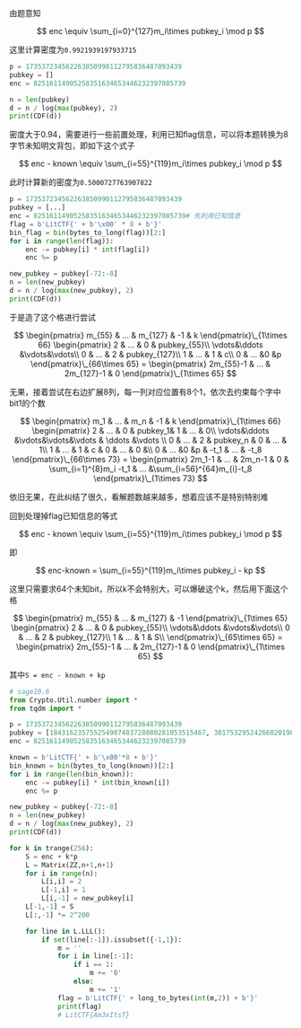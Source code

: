 由题意知



$$
enc \equiv \sum_{i=0}^{127}m_i\times pubkey_i \mod p
$$



这里计算密度为`0.9921939197933715`

```py
p = 173537234562263850990112795836487093439
pubkey = []
enc = 82516114905258351634653446232397085739

n = len(pubkey)
d = n / log(max(pubkey), 2)
print(CDF(d))
```

密度大于0.94，需要进行一些前置处理，利用已知flag信息，可以将本题转换为8字节未知明文背包，即如下这个式子



$$
enc - known \equiv \sum_{i=55}^{119}m_i\times pubkey_i \mod p
$$



此时计算新的密度为`0.5000727763907822`

```py
p = 173537234562263850990112795836487093439
pubkey = [...]
enc = 82516114905258351634653446232397085739# 先利用已知信息
flag = b'LitCTF{' + b'\x00' * 8 + b'}'
bin_flag = bin(bytes_to_long(flag))[2:]
for i in range(len(flag)):
    enc -= pubkey[i] * int(flag[i])
    enc %= p

new_pubkey = pubkey[-72:-8]
n = len(new_pubkey)
d = n / log(max(new_pubkey), 2)
print(CDF(d))
```

于是造了这个格进行尝试



$$
\begin{pmatrix}
m_{55} & ... & m_{127} & -1 & k
\end{pmatrix}\_{1\times 66}
\begin{pmatrix}
2 & ... & 0  & pubkey_{55}\\
\vdots&\ddots &\vdots&\vdots\\
0 & ... & 2 & pubkey_{127}\\
1 & ... & 1  & c\\
0 & ... &0 &p
\end{pmatrix}\_{66\times 65} = \begin{pmatrix}
2m_{55}-1 & ... & 2m_{127}-1 & 0
\end{pmatrix}\_{1\times 65}
$$



无果，接着尝试在右边扩展8列，每一列对应位置有8个1，依次去约束每个字中bit1的个数



$$
\begin{pmatrix}
m_1 & ... & m_n & -1 & k 
\end{pmatrix}\_{1\times 66}
\begin{pmatrix}
2 & ... & 0  & pubkey_1& 1 & ... & 0\\
\vdots&\ddots &\vdots&\vdots&\vdots & \ddots &\vdots \\
0 & ... & 2 & pubkey_n & 0 & ... & 1\\
1 & ... & 1  & c & 0 & ... & 0 &\\
0 & ... &0 &p & -t_1 & ... & -t_8
\end{pmatrix}\_{66\times 73} = \begin{pmatrix}
2m_1-1 & ... & 2m_n-1 & 0 & \sum_{i=1}^{8}m_i -t_1 & ... &\sum_{i=56}^{64}m_{i}-t_8 
\end{pmatrix}\_{1\times 73}
$$



依旧无果，在此纠结了很久，看解题数越来越多，想着应该不是特别特别难

回到处理掉flag已知信息的等式



$$
enc - known \equiv \sum_{i=55}^{119}m_i\times pubkey_i \mod p
$$



即



$$
enc-known = \sum_{i=55}^{119}m_i\times pubkey_i - kp
$$



这里只需要求64个未知bit，所以k不会特别大，可以爆破这个k，然后用下面这个格



$$
\begin{pmatrix}
m_{55} & ... & m_{127} & -1
\end{pmatrix}\_{1\times 65}
\begin{pmatrix}
2 & ... & 0  & pubkey_{55}\\
\vdots&\ddots &\vdots&\vdots\\
0 & ... & 2 & pubkey_{127}\\
1 & ... & 1  & S\\
\end{pmatrix}\_{65\times 65} = \begin{pmatrix}
2m_{55}-1 & ... & 2m_{127}-1 & 0
\end{pmatrix}\_{1\times 65}
$$



其中`S = enc - known + kp`

```py
# sage10.6
from Crypto.Util.number import *
from tqdm import *

p = 173537234562263850990112795836487093439
pubkey = [184316235755254907483728080281053515467, 301753295242660201987730522100674059399, 214746865948159247109907445342727086153, 190710765981032078577562674498245824397, 331594659178887289573546882792969306963, 325241251857446530306000904015122540537, 183138087354043440402018216471847480597, 184024660891182404534278014517267677121, 221852419056451630727726571924370029193, 252122782233143392994310666727549089119, 175886223097788623718858806338121455451, 275410728642596840638045777234465661687, 251664694235514793799312335012668142813, 218645272462591891220065928162159215543, 312223630454310643034351163568776055567, 246969281206041998865813427647656760287, 314861458279166374375088099707870061461, 264293021895772608566300156292334238719, 300802209357110221724717494354120213867, 293825386566202476683406032420716750733, 280164880535680245461599240490036536891, 223138633045675121340315815489781884671, 194958151408670059556476901479795911187, 180523100489259027750075460231138785329, 180425435626797251881104654861163883059, 313871202884226454316190668965524324023, 184833541398593696671625353250714719537, 217497008601504809464374671355532403921, 246589067140439936215888566305171004301, 289015788017956436490096615142465503023, 301775305365100149653555500258867275677, 185893637147914858767269807046039030871, 319328260264390422708186053639594729851, 196198701308135383224057395173059054757, 231185775704496628532348037721799493511, 243973313872552840389840048418558528537, 213140279661565397451805047456032832611, 310386296949148370235845491986451639013, 228492979916155878048849684460007011451, 240557187581619139147592264130657066299, 187388364905654342761169670127101032713, 305292765113810142043496345097024570233, 303823809595161213886303993298011013599, 227663140954563126349665813092551336597, 257833881948992845466919654910838972461, 291249161813309696736659661907363469657, 228470133121759300620143703381920625589, 337912208888617180835513160742872043511, 252639095930536359128379880984347614689, 306613178720695137374121633131944714277, 328627523443531702430603855075960220403, 283995291614222889691668376952473718279, 185992200035693404743830210660606140043, 175575945935802771832062328390060568381, 239709736751531517044198331233711541211, 325191992201185112802734343474281930993, 285825734319916654888050222626163129503, 260820892372814862728958615462018022903, 271109638409686342632742230596810197399, 195432366301516284662210689868561107229, 252351678712166898804432075801905414141, 175869608753229067314866329908981554323, 212291732707466211705141589249474157597, 299891357045144243959903067354676661051, 271237385422923460052644584552894282763, 268702576849722796315440463412052409241, 198273535005705777854651218089804228523, 177684355989910045168511400849036259973, 189237944200991357454773904466163557789, 175427967765368330787115337317676160499, 270446056495616077936737430232108222303, 243318639972702711024520926308402316247, 223872107662231922057872197123261908053, 268995355861070998347238198063073079851, 244478236168888494353493404999149985963, 230731375083676409248450208772518041369, 231630208287176700035265642824425872113, 187649298194887119502654724235771449423, 264924369987111619306245625770849264491, 327092811483332202721992798797117253283, 274967838920225995524024619709213673571, 313836314009366857157961838519499192671, 181860768653760352435352944732117309357, 184011200837375425882494435177626368109, 246455975565763627776562816894916143559, 262208917125258935991543552004318662109, 334006940602786701813813048552124976177, 241119397420390120456580389194328607351, 255370083166310325724283692646412327547, 280056982387584554076672702548437488901, 190822826881447578202544631446213911541, 206119293866065537243159766877834200177, 289535246575130471484249052043282790337, 222004375767927951747133364917437739627, 186041951615746748538744491355290007923, 299120276948597373232905692530626175519, 268645812049699572580085139845553457511, 231990902203442306941381714523426756489, 259677531562170067444672097354970172129, 232573792063456357545735601063504090387, 268451806037215206985127877726665463011, 324266632324016349795115268035757999593, 323952615081869295386415078624753400501, 302316593553669781596237136546083536339, 235576231941572491681115931798290883659, 202271277470197960243533508432663735031, 172391954991101354275650988921310984563, 215333185856183701105529790905068832303, 335916893044781805453250006520700519353, 217268288923298532517983372665872329797, 265455575922780577837866687874732212733, 182194442259001995170676842797322170297, 180222796978664332193987060700843734759, 332629077640484670095070754759241249101, 238815683708676274248277883404136375767, 246167709707533867216616011486975023679, 188375282015595301232040104228085154549, 230675799347049231846866057019582889423, 290911573230654740468234181613682439691, 173178956820933028868714760884278201561, 340087079300305236498945763514358009773, 215775253913162994758086261347636015049, 286306008278685809877266756697807931889, 175231652202310718229276393280541484041, 230887015177563361309867021497576716609, 306478031708687513424095160106047572447, 172289054804425429042492673052057816187]
enc = 82516114905258351634653446232397085739

known = b'LitCTF{' + b'\x00'*8 + b'}'
bin_known = bin(bytes_to_long(known))[2:]
for i in range(len(bin_known)):
    enc -= pubkey[i] * int(bin_known[i])
    enc %= p

new_pubkey = pubkey[-72:-8]
n = len(new_pubkey)
d = n / log(max(new_pubkey), 2)
print(CDF(d))

for k in trange(256):
    S = enc + k*p
    L = Matrix(ZZ,n+1,n+1)
    for i in range(n):
        L[i,i] = 2
        L[-1,i] = 1
        L[i,-1] = new_pubkey[i]
    L[-1,-1] = S
    L[:,-1] *= 2^200

    for line in L.LLL():
        if set(line[:-1]).issubset({-1,1}):
            m = ''
            for i in line[:-1]:
                if i == 1:
                    m += '0'
                else:
                    m += '1'
            flag = b'LitCTF{' + long_to_bytes(int(m,2)) + b'}'
            print(flag)
            # LitCTF{Am3xItsT}
```









